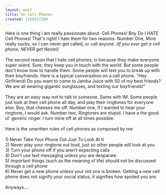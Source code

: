 ```yaml
---
layout: post
title: On Cell Phones
created: 1158527280
---
```

<p>Here is one thing I am really passionate about. Cell Phones! Boy Do I HATE Cell Phones! That&#39;s right! I hate them for two reasons. Number One, Mine really sucks, so I can never get called, or call anyone. <span style="font-style: italic;">(If you ever get a cell phone, NEVER get Nextel)</span><br />
	<br />
	The second reason that I hate cell phones, is because they make everyone super wierd. Sure, they keep you in touch with the world. But some people don&#39;t know how to handle them. Some people will text you to break up with their boyfriends. Here is a typical conversation on a cell phone. &quot;Hey Girlfriend! Do you want to come to Jamba Juice with 50 of my best friends? We are all wearing gigantic sunglasses, and texting our boyfriends!&quot;<br />
	<br />
	They are an easy way not to talk to someone. Same with IM. Some people just look at their cell phone all day, and play their ringtones for everyone else. Boy, that cheeses me off. Number one, If I wanted to hear your ringtone, I would ask. Number two, Ringtones are stupid. I have a the good ol&#39; generic ringer. I turn mine off at all times possible.<br />
	<br />
	Here is the unwritten rules of cell phones as composed by me<br />
	<br />
	1) Never Take Your Phone Out Just To Look At It<br />
	2) Never play your ringtone out loud, just so other people will look at you<br />
	3) Turn your phone off if you aren&#39;t expecting calls<br />
	4) Don&#39;t use text messaging unless you are desparate<br />
	5) Important things (such as the meaning of life) should not be discussed through a cell phone<br />
	6) Never get a new phone unless your old one is broken. Getting a new cell phone does not signify your social status, it signifies how spoiled you are.<br />
	<br />
	Anyways....</p>
